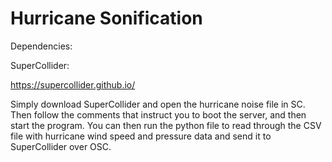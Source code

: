 # Hurricane Sonification

Dependencies:

SuperCollider:

https://supercollider.github.io/

Simply download SuperCollider and open the hurricane noise file in SC. Then follow the comments that instruct you to boot the server, and then start the program. You can then run the python file to read through the CSV file with hurricane wind speed and pressure data and send it to SuperCollider over OSC.
